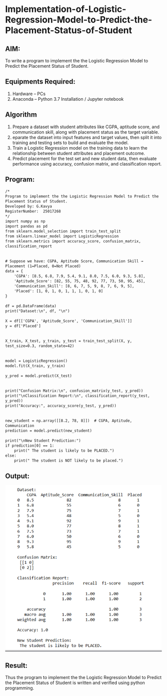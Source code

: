 # Implementation-of-Logistic-Regression-Model-to-Predict-the-Placement-Status-of-Student

## AIM:
To write a program to implement the the Logistic Regression Model to Predict the Placement Status of Student.

## Equipments Required:
1. Hardware – PCs
2. Anaconda – Python 3.7 Installation / Jupyter notebook

## Algorithm
1. Prepare a dataset with student attributes like CGPA, aptitude score, and communication skill, along with placement status as the target variable.
2. eparate the dataset into input features and target values, then split it into training and testing sets to build and evaluate the model.
3. Train a Logistic Regression model on the training data to learn the relationship between student attributes and placement outcome.
4. Predict placement for the test set and new student data, then evaluate performance using accuracy, confusion matrix, and classification report.

## Program:
```
/*
Program to implement the the Logistic Regression Model to Predict the Placement Status of Student.
Developed by: G.Kavya
RegisterNumber:  25017268
*/
import numpy as np
import pandas as pd
from sklearn.model_selection import train_test_split
from sklearn.linear_model import LogisticRegression
from sklearn.metrics import accuracy_score, confusion_matrix, classification_report


# Suppose we have: CGPA, Aptitude Score, Communication Skill → Placement (1=Placed, 0=Not Placed)
data = {
    'CGPA': [8.5, 6.8, 7.9, 5.4, 9.1, 8.0, 7.5, 6.0, 9.3, 5.8],
    'Aptitude_Score': [82, 55, 75, 48, 92, 77, 73, 50, 95, 45],
    'Communication_Skill': [8, 6, 7, 5, 9, 8, 7, 6, 9, 5],
    'Placed': [1, 0, 1, 0, 1, 1, 1, 0, 1, 0]
}

df = pd.DataFrame(data)
print("Dataset:\n", df, "\n")

X = df[['CGPA', 'Aptitude_Score', 'Communication_Skill']]
y = df['Placed']


X_train, X_test, y_train, y_test = train_test_split(X, y, test_size=0.3, random_state=42)


model = LogisticRegression()
model.fit(X_train, y_train)

y_pred = model.predict(X_test)


print("Confusion Matrix:\n", confusion_matrix(y_test, y_pred))
print("\nClassification Report:\n", classification_report(y_test, y_pred))
print("Accuracy:", accuracy_score(y_test, y_pred))


new_student = np.array([[8.2, 78, 8]])  # CGPA, Aptitude, Communication
prediction = model.predict(new_student)

print("\nNew Student Prediction:")
if prediction[0] == 1:
    print(" The student is likely to be PLACED.")
else:
    print(" The student is NOT likely to be placed.")
```

## Output:
![alt text](exp5.png)


## Result:
Thus the program to implement the the Logistic Regression Model to Predict the Placement Status of Student is written and verified using python programming.
